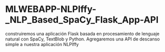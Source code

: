 # MLWEBAPP-NLPIffy-_NLP_Based_SpaCy_Flask_App-API
 construiremos una aplicación Flask basada en procesamiento de lenguaje natural con SpaCy, TextBlob y Python. Agregaremos una API de descanso simple a nuestra aplicación NLPIffy
